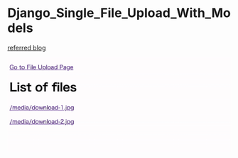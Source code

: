 # Django_Single_File_Upload_With_Models

[referred blog](https://narito.ninja/blog/detail/92/#_6)

![one-file-upload-with-models](one-file-upload-with-models.gif)
